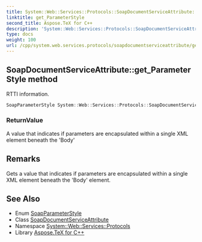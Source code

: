 ```yaml
---
title: System::Web::Services::Protocols::SoapDocumentServiceAttribute::get_ParameterStyle method
linktitle: get_ParameterStyle
second_title: Aspose.TeX for C++
description: 'System::Web::Services::Protocols::SoapDocumentServiceAttribute::get_ParameterStyle method. RTTI information in C++.'
type: docs
weight: 100
url: /cpp/system.web.services.protocols/soapdocumentserviceattribute/get_parameterstyle/
---
```

## SoapDocumentServiceAttribute::get_ParameterStyle method


RTTI information.

```cpp
SoapParameterStyle System::Web::Services::Protocols::SoapDocumentServiceAttribute::get_ParameterStyle()
```


### ReturnValue

A value that indicates if parameters are encapsulated within a single XML element beneath the 'Body'
## Remarks


Gets a value that indicates if parameters are encapsulated within a single XML element beneath the 'Body' element. 
## See Also

* Enum [SoapParameterStyle](../../soapparameterstyle/)
* Class [SoapDocumentServiceAttribute](../)
* Namespace [System::Web::Services::Protocols](../../)
* Library [Aspose.TeX for C++](../../../)
